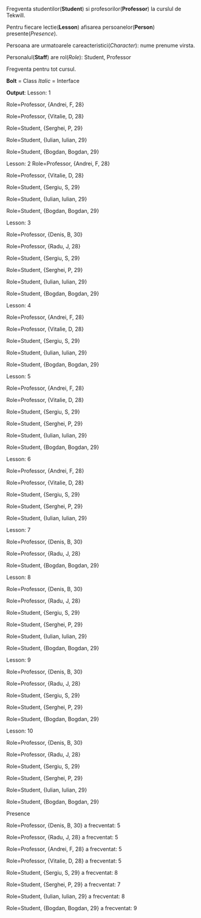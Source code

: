 Fregventa studentilor(**Student**) si profesorilor(**Professor**) la curslul de Tekwill.

Pentru fiecare lectie(**Lesson**) afisarea persoanelor(**Person**) presente(_Presence_).

Persoana are urmatoarele careacteristici(_Character_): nume prenume virsta.

Personalul(**Staff**) are rol(_Role_): Student, Professor

Fregventa pentru tot cursul.

**Bolt** = Class
_Italic_ = Interface

**Output**:
Lesson: 1

Role=Professor, {Andrei, F, 28}

Role=Professor, {Vitalie, D, 28}

Role=Student, {Serghei, P, 29}

Role=Student, {Iulian, Iulian, 29}

Role=Student, {Bogdan, Bogdan, 29}

Lesson: 2
Role=Professor, {Andrei, F, 28}

Role=Professor, {Vitalie, D, 28}

Role=Student, {Sergiu, S, 29}

Role=Student, {Iulian, Iulian, 29}

Role=Student, {Bogdan, Bogdan, 29}

Lesson: 3

Role=Professor, {Denis, B, 30}

Role=Professor, {Radu, J, 28}

Role=Student, {Sergiu, S, 29}

Role=Student, {Serghei, P, 29}

Role=Student, {Iulian, Iulian, 29}

Role=Student, {Bogdan, Bogdan, 29}

Lesson: 4

Role=Professor, {Andrei, F, 28}

Role=Professor, {Vitalie, D, 28}

Role=Student, {Sergiu, S, 29}

Role=Student, {Iulian, Iulian, 29}

Role=Student, {Bogdan, Bogdan, 29}

Lesson: 5

Role=Professor, {Andrei, F, 28}

Role=Professor, {Vitalie, D, 28}

Role=Student, {Sergiu, S, 29}

Role=Student, {Serghei, P, 29}

Role=Student, {Iulian, Iulian, 29}

Role=Student, {Bogdan, Bogdan, 29}

Lesson: 6

Role=Professor, {Andrei, F, 28}

Role=Professor, {Vitalie, D, 28}

Role=Student, {Sergiu, S, 29}

Role=Student, {Serghei, P, 29}

Role=Student, {Iulian, Iulian, 29}

Lesson: 7

Role=Professor, {Denis, B, 30}

Role=Professor, {Radu, J, 28}

Role=Student, {Bogdan, Bogdan, 29}

Lesson: 8

Role=Professor, {Denis, B, 30}

Role=Professor, {Radu, J, 28}

Role=Student, {Sergiu, S, 29}

Role=Student, {Serghei, P, 29}

Role=Student, {Iulian, Iulian, 29}

Role=Student, {Bogdan, Bogdan, 29}

Lesson: 9

Role=Professor, {Denis, B, 30}

Role=Professor, {Radu, J, 28}

Role=Student, {Sergiu, S, 29}

Role=Student, {Serghei, P, 29}

Role=Student, {Bogdan, Bogdan, 29}

Lesson: 10

Role=Professor, {Denis, B, 30}

Role=Professor, {Radu, J, 28}

Role=Student, {Sergiu, S, 29}

Role=Student, {Serghei, P, 29}

Role=Student, {Iulian, Iulian, 29}

Role=Student, {Bogdan, Bogdan, 29}

Presence

Role=Professor, {Denis, B, 30} a frecventat: 5

Role=Professor, {Radu, J, 28} a frecventat: 5

Role=Professor, {Andrei, F, 28} a frecventat: 5

Role=Professor, {Vitalie, D, 28} a frecventat: 5

Role=Student, {Sergiu, S, 29} a frecventat: 8

Role=Student, {Serghei, P, 29} a frecventat: 7

Role=Student, {Iulian, Iulian, 29} a frecventat: 8

Role=Student, {Bogdan, Bogdan, 29} a frecventat: 9